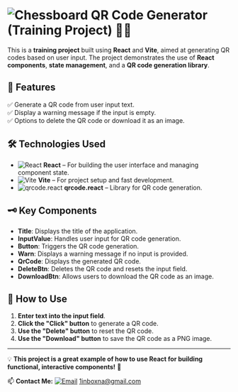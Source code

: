 # ![Chessboard](https://img.shields.io/badge/Chessboard-%23232F3E?style=for-the-badge&logo=chess&logoColor=white) QR Code Generator (Training Project) 🧑‍💻


This is a **training project** built using **React** and **Vite**, aimed at generating QR codes based on user input. The project demonstrates the use of **React components**, **state management**, and a **QR code generation library**.

## 📌 Features

✅ Generate a QR code from user input text.  
✅ Display a warning message if the input is empty.  
✅ Options to delete the QR code or download it as an image.  

## 🛠️ Technologies Used  

- ![React](https://img.shields.io/badge/React-232F3E?style=for-the-badge&logo=react&logoColor=61DAFB) **React** – For building the user interface and managing component state.  
- ![Vite](https://img.shields.io/badge/Vite-232F3E?style=for-the-badge&logo=vite&logoColor=646CFF) **Vite** – For project setup and fast development.  
- ![qrcode.react](https://img.shields.io/badge/qrcode.react-232F3E?style=for-the-badge&logo=react&logoColor=61DAFB) **qrcode.react** – Library for QR code generation.

## 🗝️ Key Components

- **Title**: Displays the title of the application.  
- **InputValue**: Handles user input for QR code generation.  
- **Button**: Triggers the QR code generation.  
- **Warn**: Displays a warning message if no input is provided.  
- **QrCode**: Displays the generated QR code.  
- **DeleteBtn**: Deletes the QR code and resets the input field.  
- **DownloadBtn**: Allows users to download the QR code as an image.

## 🚀 How to Use

1. **Enter text into the input field**.  
2. **Click the "Click" button** to generate a QR code.  
3. **Use the "Delete" button** to reset the QR code.  
4. **Use the "Download" button** to save the QR code as a PNG image.

---

💡 **This project is a great example of how to use React for building functional, interactive components!** 🚀

📫 **Contact Me:** [![Email](https://img.shields.io/badge/Email-%231DA1F2?style=for-the-badge&logo=gmail&logoColor=white)](mailto:1inboxna@gmail.com) [1inboxna@gmail.com](mailto:1inboxna@gmail.com)


